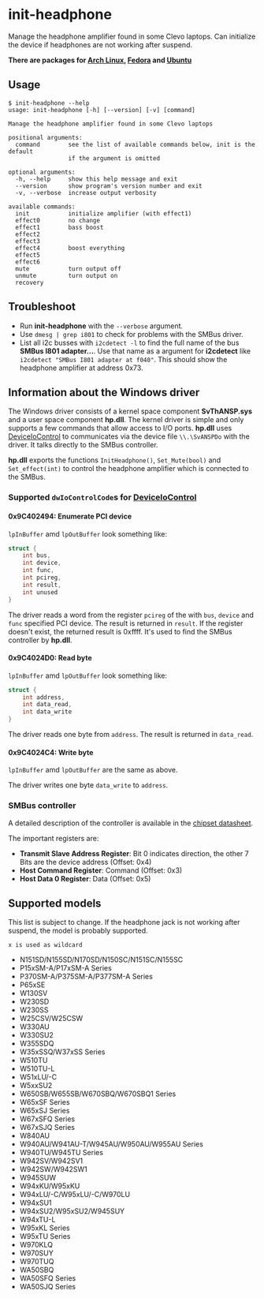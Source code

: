 # init-headphone
Manage the headphone amplifier found in some Clevo laptops.
Can initialize the device if headphones are not working after suspend.

**There are packages for [Arch Linux](https://aur.archlinux.org/packages/init-headphone/), [Fedora](https://github.com/letitz/init-headphone/releases) and [Ubuntu](https://github.com/Unrud/init-headphone-ubuntu/releases)**

## Usage
```
$ init-headphone --help
usage: init-headphone [-h] [--version] [-v] [command]

Manage the headphone amplifier found in some Clevo laptops

positional arguments:
  command        see the list of available commands below, init is the default
                 if the argument is omitted

optional arguments:
  -h, --help     show this help message and exit
  --version      show program's version number and exit
  -v, --verbose  increase output verbosity

available commands:
  init           initialize amplifier (with effect1)
  effect0        no change
  effect1        bass boost
  effect2
  effect3
  effect4        boost everything
  effect5
  effect6
  mute           turn output off
  unmute         turn output on
  recovery
```

## Troubleshoot

  * Run **init-headphone** with the ``--verbose`` argument.
  * Use ``dmesg | grep i801`` to check for problems with the SMBus driver.
  * List all i2c busses with ``i2cdetect -l`` to find the full name of the bus
    **SMBus I801 adapter...**. Use that name as a argument for **i2cdetect**
    like ``i2cdetect "SMBus I801 adapter at f040"``. This should show the
    headphone amplifier at address 0x73.

## Information about the Windows driver

The Windows driver consists of a kernel space component **SvThANSP.sys** and a
user space component **hp.dll**.
The kernel driver is simple and only supports a few commands that allow access
to I/O ports.
**hp.dll** uses [DeviceIoControl](https://msdn.microsoft.com/en-us/library/windows/desktop/aa363216%28v=vs.85%29.aspx)
to communicates via the device file ``\\.\SvANSPDo`` with the driver.
It talks directly to the SMBus controller.

**hp.dll** exports the functions ``InitHeadphone()``, ``Set_Mute(bool)`` and
``Set_effect(int)`` to control the headphone amplifier which is connected to the
SMBus.

### Supported ``dwIoControlCode``s for [DeviceIoControl](https://msdn.microsoft.com/en-us/library/windows/desktop/aa363216%28v=vs.85%29.aspx)

#### 0x9C402494: Enumerate PCI device

``lpInBuffer`` amd ``lpOutBuffer`` look something like:

```c
struct {
    int bus,
    int device,
    int func,
    int pcireg,
    int result,
    int unused
}
```

The driver reads a word from the register ``pcireg`` of the with
``bus``, ``device`` and ``func`` specified PCI device.
The result is returned in ``result``. If the register doesn't exist, the
returned result is 0xffff. It's used to find the SMBus controller by **hp.dll**.

#### 0x9C4024D0: Read byte

``lpInBuffer`` amd ``lpOutBuffer`` look something like:

```c
struct {
    int address,
    int data_read,
    int data_write
}
```

The driver reads one byte from ``address``. The result is returned in
``data_read``.

#### 0x9C4024C4: Write byte

``lpInBuffer`` amd ``lpOutBuffer`` are the same as above.

The driver writes one byte ``data_write`` to ``address``.

### SMBus controller

A detailed description of the controller is available in the [chipset datasheet](https://www-ssl.intel.com/content/dam/www/public/us/en/documents/datasheets/8-series-chipset-pch-datasheet.pdf).

The important registers are:

  * **Transmit Slave Address Register**: Bit 0 indicates direction, the other 7 Bits
    are the device address (Offset: 0x4)
  * **Host Command Register**: Command (Offset: 0x3)
  * **Host Data 0 Register**: Data (Offset: 0x5)

## Supported models
This list is subject to change. If the headphone jack is not working after suspend, the model is probably supported.

```x is used as wildcard```
* N151SD/N155SD/N170SD/N150SC/N151SC/N155SC
* P15xSM-A/P17xSM-A Series
* P370SM-A/P375SM-A/P377SM-A Series
* P65xSE
* W130SV
* W230SD
* W230SS
* W25CSV/W25CSW
* W330AU
* W330SU2
* W355SDQ
* W35xSSQ/W37xSS Series
* W510TU
* W510TU-L
* W51xLU/-C
* W5xxSU2
* W650SB/W655SB/W670SBQ/W670SBQ1 Series
* W65xSF Series
* W65xSJ Series
* W67xSFQ Series
* W67xSJQ Series
* W840AU
* W940AU/W941AU-T/W945AU/W950AU/W955AU Series
* W940TU/W945TU Series
* W942SV/W942SV1
* W942SW/W942SW1
* W945SUW
* W94xKU/W95xKU
* W94xLU/-C/W95xLU/-C/W970LU
* W94xSU1
* W94xSU2/W95xSU2/W945SUY
* W94xTU-L
* W95xKL Series
* W95xTU Series
* W970KLQ
* W970SUY
* W970TUQ
* WA50SBQ
* WA50SFQ Series
* WA50SJQ Series
